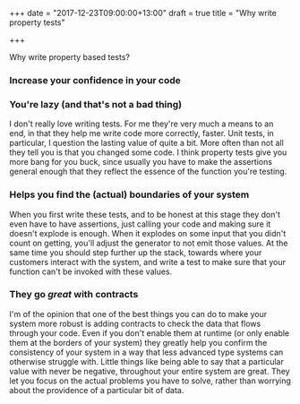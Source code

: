 +++
date = "2017-12-23T09:00:00+13:00"
draft = true
title = "Why write property tests"

+++

Why write property based tests?

### Increase your confidence in your code

### You're lazy (and that's not a bad thing)

I don't really love writing tests. For me they're very much a means to an end, in that they help me write code more 
correctly, faster. Unit tests, in particular, I question the lasting value of quite a bit. More often than not all
they tell you is that you changed some code. I think property tests give you more bang for you buck, since usually you
have to make the assertions general enough that they reflect the essence of the function you're testing.

### Helps you find the (actual) boundaries of your system

When you first write these tests, and to be honest at this stage they don't even have to have assertions, just calling
your code and making sure it doesn't explode is enough. When it explodes on some input that you didn't count on getting,
you'll adjust the generator to not emit those values. At the same time you should step further up the stack, towards
where your customers interact with the system, and write a test to make sure that your function can't be invoked with
these values.

### They go *great* with contracts

I'm of the opinion that one of the best things you can do to make your system more robust is adding contracts to check 
the data that flows through your code. Even if you don't enable them at runtime (or only enable them at the borders of
your system) they greatly help you confirm the consistency of your system in a way that less advanced type systems 
can otherwise struggle with. Little things like being able to say that a particular value with never be negative,
throughout your entire system are great. They let you focus on the actual problems you have to solve, rather than 
worrying about the providence of a particular bit of data.